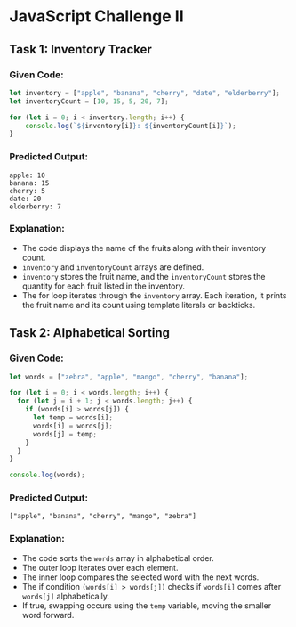 # JavaScript Challenge II

## Task 1: Inventory Tracker  

### Given Code:
```javascript
let inventory = ["apple", "banana", "cherry", "date", "elderberry"];
let inventoryCount = [10, 15, 5, 20, 7];

for (let i = 0; i < inventory.length; i++) {
    console.log(`${inventory[i]}: ${inventoryCount[i]}`);
}
```

### Predicted Output:
```
apple: 10
banana: 15
cherry: 5
date: 20
elderberry: 7
```

### Explanation:
- The code displays the name of the fruits along with their inventory count.
- `inventory` and `inventoryCount` arrays are defined.
- `inventory` stores the fruit name, and the `inventoryCount` stores the quantity for each fruit listed in the inventory.
- The for loop iterates through the `inventory` array. Each iteration, it prints the fruit name and its count using template literals or backticks.

## Task 2: Alphabetical Sorting

### Given Code:
```javascript
let words = ["zebra", "apple", "mango", "cherry", "banana"];

for (let i = 0; i < words.length; i++) {
  for (let j = i + 1; j < words.length; j++) {
    if (words[i] > words[j]) {
      let temp = words[i];
      words[i] = words[j];
      words[j] = temp;
    }
  }
}

console.log(words);
```

### Predicted Output:
```
["apple", "banana", "cherry", "mango", "zebra"]
```

### Explanation:
- The code sorts the `words` array in alphabetical order.
- The outer loop iterates over each element.
- The inner loop compares the selected word with the next words.
- The if condition `(words[i] > words[j])` checks if `words[i]` comes after `words[j]` alphabetically.
- If true, swapping occurs using the `temp` variable, moving the smaller word forward.

